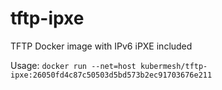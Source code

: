# tftp-ipxe
TFTP Docker image with IPv6 iPXE included

Usage: `docker run --net=host kubermesh/tftp-ipxe:26050fd4c87c50503d5bd573b2ec91703676e211`
